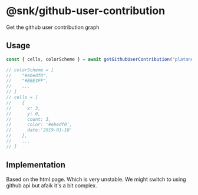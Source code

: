 # @snk/github-user-contribution

Get the github user contribution graph

## Usage

```js
const { cells, colorScheme } = await getGithubUserContribution("platane");

// colorScheme = [
//    "#ebedf0",
//    "#B6E3FF",
//    ...
// ]
// cells = [
//    {
//      x: 3,
//      y: 0,
//      count: 3,
//      color: '#ebedf0',
//      date:'2019-01-18'
//    },
//    ...
// ]
```

## Implementation

Based on the html page. Which is very unstable. We might switch to using github api but afaik it's a bit complex.
